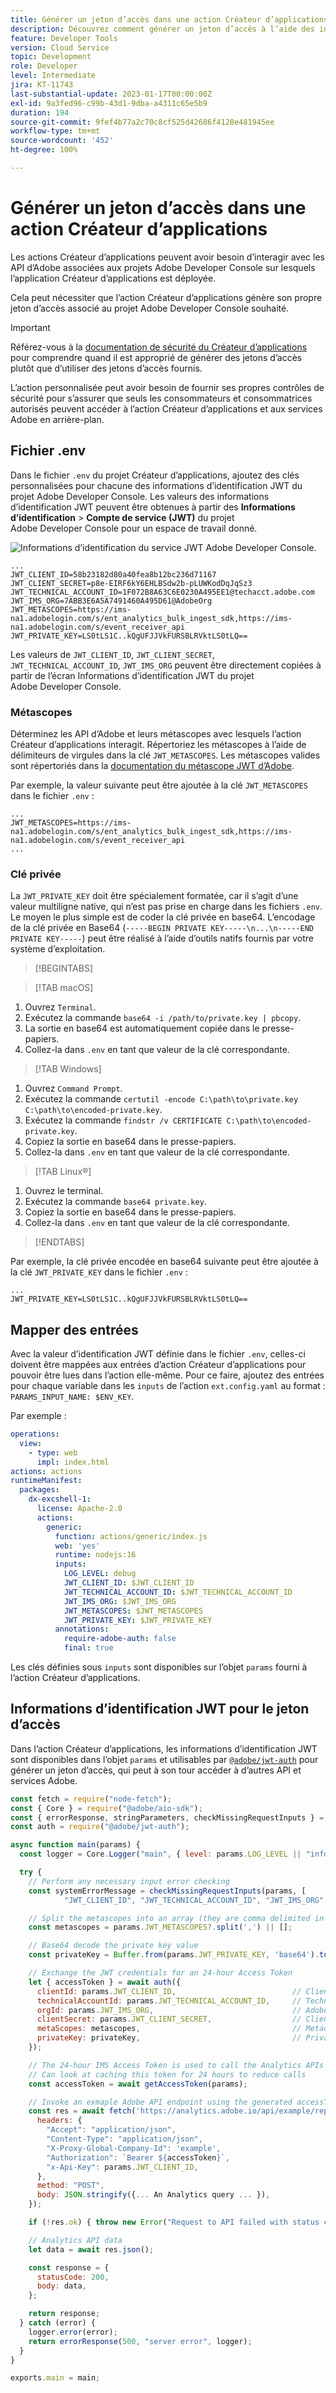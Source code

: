 ```yaml
---
title: Générer un jeton d’accès dans une action Créateur d’applications
description: Découvrez comment générer un jeton d’accès à l’aide des informations d’identification JWT à utiliser dans une action Créateur d’applications.
feature: Developer Tools
version: Cloud Service
topic: Development
role: Developer
level: Intermediate
jira: KT-11743
last-substantial-update: 2023-01-17T00:00:00Z
exl-id: 9a3fed96-c99b-43d1-9dba-a4311c65e5b9
duration: 194
source-git-commit: 9fef4b77a2c70c8cf525d42686f4120e481945ee
workflow-type: tm+mt
source-wordcount: '452'
ht-degree: 100%

---
```


# Générer un jeton d’accès dans une action Créateur d’applications

Les actions Créateur d’applications peuvent avoir besoin d’interagir avec les API d’Adobe associées aux projets Adobe Developer Console sur lesquels l’application Créateur d’applications est déployée.

Cela peut nécessiter que l’action Créateur d’applications génère son propre jeton d’accès associé au projet Adobe Developer Console souhaité.

>[!IMPORTANT]
>
> Référez-vous à la [documentation de sécurité du Créateur d’applications](https://developer.adobe.com/app-builder/docs/guides/security/) pour comprendre quand il est approprié de générer des jetons d’accès plutôt que d’utiliser des jetons d’accès fournis.
>
> L’action personnalisée peut avoir besoin de fournir ses propres contrôles de sécurité pour s’assurer que seuls les consommateurs et consommatrices autorisés peuvent accéder à l’action Créateur d’applications et aux services Adobe en arrière-plan.


## Fichier .env

Dans le fichier `.env` du projet Créateur d’applications, ajoutez des clés personnalisées pour chacune des informations d’identification JWT du projet Adobe Developer Console. Les valeurs des informations d’identification JWT peuvent être obtenues à partir des __Informations d’identification__ > __Compte de service (JWT)__ du projet Adobe Developer Console pour un espace de travail donné.

![Informations d’identification du service JWT Adobe Developer Console](./assets/jwt-auth/jwt-credentials.png).

```
...
JWT_CLIENT_ID=58b23182d80a40fea8b12bc236d71167
JWT_CLIENT_SECRET=p8e-EIRF6kY6EHLBSdw2b-pLUWKodDqJqSz3
JWT_TECHNICAL_ACCOUNT_ID=1F072B8A63C6E0230A495EE1@techacct.adobe.com
JWT_IMS_ORG=7ABB3E6A5A7491460A495D61@AdobeOrg
JWT_METASCOPES=https://ims-na1.adobelogin.com/s/ent_analytics_bulk_ingest_sdk,https://ims-na1.adobelogin.com/s/event_receiver_api
JWT_PRIVATE_KEY=LS0tLS1C..kQgUFJJVkFURSBLRVktLS0tLQ==
```

Les valeurs de `JWT_CLIENT_ID`, `JWT_CLIENT_SECRET`, `JWT_TECHNICAL_ACCOUNT_ID`, `JWT_IMS_ORG` peuvent être directement copiées à partir de l’écran Informations d’identification JWT du projet Adobe Developer Console.

### Métascopes

Déterminez les API d’Adobe et leurs métascopes avec lesquels l’action Créateur d’applications interagit. Répertoriez les métascopes à l’aide de délimiteurs de virgules dans la clé `JWT_METASCOPES`. Les métascopes valides sont répertoriés dans la [documentation du métascope JWT d’Adobe](https://developer.adobe.com/developer-console/docs/guides/authentication/JWT/Scopes/).


Par exemple, la valeur suivante peut être ajoutée à la clé `JWT_METASCOPES` dans le fichier `.env` :

```
...
JWT_METASCOPES=https://ims-na1.adobelogin.com/s/ent_analytics_bulk_ingest_sdk,https://ims-na1.adobelogin.com/s/event_receiver_api
...
```

### Clé privée

La `JWT_PRIVATE_KEY` doit être spécialement formatée, car il s’agit d’une valeur multiligne native, qui n’est pas prise en charge dans les fichiers `.env`. Le moyen le plus simple est de coder la clé privée en base64. L’encodage de la clé privée en Base64 (`-----BEGIN PRIVATE KEY-----\n...\n-----END PRIVATE KEY-----`) peut être réalisé à l’aide d’outils natifs fournis par votre système d’exploitation.

>[!BEGINTABS]

>[!TAB macOS]

1. Ouvrez `Terminal`.
1. Exécutez la commande `base64 -i /path/to/private.key | pbcopy`.
1. La sortie en base64 est automatiquement copiée dans le presse-papiers.
1. Collez-la dans `.env` en tant que valeur de la clé correspondante.

>[!TAB Windows]

1. Ouvrez `Command Prompt`.
1. Exécutez la commande `certutil -encode C:\path\to\private.key C:\path\to\encoded-private.key`.
1. Exécutez la commande `findstr /v CERTIFICATE C:\path\to\encoded-private.key`.
1. Copiez la sortie en base64 dans le presse-papiers.
1. Collez-la dans `.env` en tant que valeur de la clé correspondante.

>[!TAB Linux®]

1. Ouvrez le terminal.
1. Exécutez la commande `base64 private.key`.
1. Copiez la sortie en base64 dans le presse-papiers.
1. Collez-la dans `.env` en tant que valeur de la clé correspondante.

>[!ENDTABS]

Par exemple, la clé privée encodée en base64 suivante peut être ajoutée à la clé `JWT_PRIVATE_KEY` dans le fichier `.env` :

```
...
JWT_PRIVATE_KEY=LS0tLS1C..kQgUFJJVkFURSBLRVktLS0tLQ==
```

## Mapper des entrées

Avec la valeur d’identification JWT définie dans le fichier `.env`, celles-ci doivent être mappées aux entrées d’action Créateur d’applications pour pouvoir être lues dans l’action elle-même. Pour ce faire, ajoutez des entrées pour chaque variable dans les `inputs` de l’action `ext.config.yaml` au format : `PARAMS_INPUT_NAME: $ENV_KEY`.

Par exemple :

```yaml
operations:
  view:
    - type: web
      impl: index.html
actions: actions
runtimeManifest:
  packages:
    dx-excshell-1:
      license: Apache-2.0
      actions:
        generic:
          function: actions/generic/index.js
          web: 'yes'
          runtime: nodejs:16
          inputs:
            LOG_LEVEL: debug
            JWT_CLIENT_ID: $JWT_CLIENT_ID
            JWT_TECHNICAL_ACCOUNT_ID: $JWT_TECHNICAL_ACCOUNT_ID
            JWT_IMS_ORG: $JWT_IMS_ORG
            JWT_METASCOPES: $JWT_METASCOPES
            JWT_PRIVATE_KEY: $JWT_PRIVATE_KEY
          annotations:
            require-adobe-auth: false
            final: true
```

Les clés définies sous `inputs` sont disponibles sur l’objet `params` fourni à l’action Créateur d’applications.


## Informations d’identification JWT pour le jeton d’accès

Dans l’action Créateur d’applications, les informations d’identification JWT sont disponibles dans l’objet `params` et utilisables par [`@adobe/jwt-auth`](https://www.npmjs.com/package/@adobe/jwt-auth) pour générer un jeton d’accès, qui peut à son tour accéder à d’autres API et services Adobe.

```javascript
const fetch = require("node-fetch");
const { Core } = require("@adobe/aio-sdk");
const { errorResponse, stringParameters, checkMissingRequestInputs } = require("../utils");
const auth = require("@adobe/jwt-auth");

async function main(params) {
  const logger = Core.Logger("main", { level: params.LOG_LEVEL || "info" });

  try {
    // Perform any necessary input error checking
    const systemErrorMessage = checkMissingRequestInputs(params, [
            "JWT_CLIENT_ID", "JWT_TECHNICAL_ACCOUNT_ID", "JWT_IMS_ORG", "JWT_CLIENT_SECRET", "JWT_METASCOPES", "JWT_PRIVATE_KEY"], []);

    // Split the metascopes into an array (they are comma delimited in the .env file)
    const metascopes = params.JWT_METASCOPES?.split(',') || [];

    // Base64 decode the private key value
    const privateKey = Buffer.from(params.JWT_PRIVATE_KEY, 'base64').toString('utf-8');

    // Exchange the JWT credentials for an 24-hour Access Token
    let { accessToken } = await auth({
      clientId: params.JWT_CLIENT_ID,                          // Client Id
      technicalAccountId: params.JWT_TECHNICAL_ACCOUNT_ID,     // Technical Account Id
      orgId: params.JWT_IMS_ORG,                               // Adobe IMS Org Id
      clientSecret: params.JWT_CLIENT_SECRET,                  // Client Secret
      metaScopes: metascopes,                                  // Metadcopes defining level of access the access token should provide
      privateKey: privateKey,                                  // Private Key to sign the JWT
    });

    // The 24-hour IMS Access Token is used to call the Analytics APIs
    // Can look at caching this token for 24 hours to reduce calls
    const accessToken = await getAccessToken(params);

    // Invoke an exmaple Adobe API endpoint using the generated accessToken
    const res = await fetch('https://analytics.adobe.io/api/example/reports', {
      headers: {
        "Accept": "application/json",
        "Content-Type": "application/json",
        "X-Proxy-Global-Company-Id": 'example',
        "Authorization": `Bearer ${accessToken}`,
        "x-Api-Key": params.JWT_CLIENT_ID,
      },
      method: "POST",
      body: JSON.stringify({... An Analytics query ... }),
    });

    if (!res.ok) { throw new Error("Request to API failed with status code " + res.status);}

    // Analytics API data
    let data = await res.json();

    const response = {
      statusCode: 200,
      body: data,
    };

    return response;
  } catch (error) {
    logger.error(error);
    return errorResponse(500, "server error", logger);
  }
}

exports.main = main;
```
